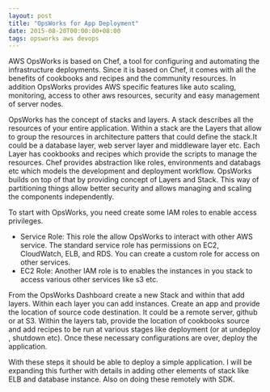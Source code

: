 ```yaml
---
layout: post
title: "OpsWorks for App Deployment"
date: 2015-08-20T00:00:00+08:00
tags: opsworks aws devops
---
```


AWS OpsWorks is based on Chef, a tool for configuring and automating the infrastructure deployments. Since it is based on Chef, it comes with all the benefits of cookbooks and recipes and the community resources. In addition OpsWorks provides AWS specific features like auto scaling, monitoring, access to other aws resources, security and easy management of server nodes.

OpsWorks has the concept of stacks and layers. 
A stack describes all the resources of your entire application. Within a stack are the Layers that allow to group the resources in architecture patters that could define the stack.It could be a database layer, web server layer and middleware layer etc. Each Layer has cookbooks and recipes which provide the scripts to manage the resources. Chef provides abstraction like roles, environments and databags etc which models the development and deployment workflow. OpsWorks builds on top of that by providing concept of Layers and Stack. This way of partitioning things allow better security and allows managing and scaling the components independently. 

To start with OpsWorks, you need create some IAM roles to enable access privileges.

- Service Role: This role the allow OpsWorks to interact with other AWS service. The standard service role has permissions on EC2, CloudWatch, ELB, and RDS. You can create a custom role for access on other services.
- EC2 Role: Another IAM role is to enables the instances in you stack to access various other services like s3 etc.  

From the OpsWorks Dashboard create a new Stack and within that add layers.
Within each layer you can add instances. 
Create an app and provide the location of source code destination. It could be a remote server, github or at S3. 
Within the layers tab, provide the location of cookbooks source and add recipes to be  run at various stages like deployment (or at undeploy , shutdown etc). 
Once these necessary configurations are over, deploy the application.

With these steps it should be able to deploy a simple application. I will be expanding this further with details in adding other elements of stack like ELB and database instance. Also on doing these remotely with SDK.


